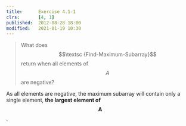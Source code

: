 ```yaml
---
title:      Exercise 4.1-1
clrs:       [4, 1]
published:  2012-08-28 18:00
modified:   2021-01-19 10:30
---
```


> What does $$\textsc {Find-Maximum-Subarray}$$ return when all elements of $$A$$ are negative?

As all elements are negative, the maximum subarray will contain only a single element, **the largest element of $$\bm {A}$$**.
